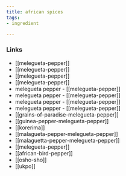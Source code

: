 ```yaml
---
title: african spices
tags:
- ingredient

---
```



### Links

* [[melegueta-pepper]]
* [[melegueta-pepper]]
* [[melegueta-pepper]]
* [[melegueta-pepper]]
* melegueta pepper - [[melegueta-pepper]]
* melegueta pepper - [[melegueta-pepper]]
* melegueta pepper - [[melegueta-pepper]]
* melegueta pepper - [[melegueta-pepper]]
* [[grains-of-paradise-melegueta-pepper]]
* [[guinea-pepper-melegueta-pepper]]
* [[korerima]]
* [[malagueta-pepper-melegueta-pepper]]
* [[malaguetta-pepper-melegueta-pepper]]
* [[melegueta-pepper]]
* [[african-bird-pepper]]
* [[osho-sho]]
* [[ukpo]]

